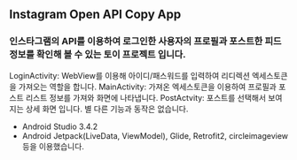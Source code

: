 ## Instagram Open API Copy App

### 인스타그램의 API를 이용하여 로그인한 사용자의 프로필과 포스트한 피드 정보를 확인해 볼 수 있는 토이 프로젝트 입니다.

LoginActivity: WebView를 이용해 아이디/패스워드를 입력하여 리디렉션 엑세스토큰을 가져오는 역할을 합니다.
MainActivity: 가져온 엑세스토큰을 이용하여 프로필과 포스트 리스트 정보를 가져와 화면에 나타냅니다.
PostActvity: 포스트를 선택해서 보여지는 상세 화면 입니다. 별 다른 기능과 동작은 없습니다.

- Android Studio 3.4.2
- Android Jetpack(LiveData, ViewModel), Glide, Retrofit2, circleimageview 등을 이용했습니다.
